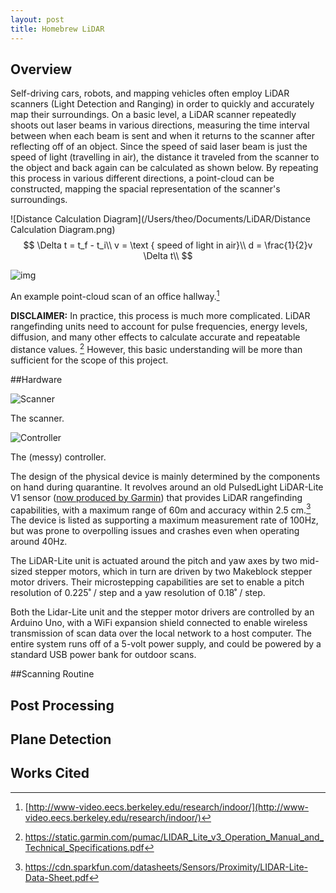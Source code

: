 ```yaml
---
layout: post
title: Homebrew LiDAR
---
```


## Overview

Self-driving cars, robots, and mapping vehicles often employ LiDAR scanners (Light Detection and Ranging) in order to quickly and accurately map their surroundings. On a basic level, a LiDAR scanner repeatedly shoots out laser beams in various directions, measuring the time interval between when each beam is sent and when it returns to the scanner after reflecting off of an object. Since the speed of said laser beam is just the speed of light (travelling in air), the distance it traveled from the scanner to the object and back again can be calculated as shown below. By repeating this process in various different directions, a point-cloud can be constructed, mapping the spacial representation of the scanner's surroundings.



![Distance Calculation Diagram](/Users/theo/Documents/LiDAR/Distance Calculation Diagram.png)
$$
\Delta t = t_f - t_i\\
v = \text { speed of light in air}\\
d = \frac{1}{2}v \Delta t\\
$$


![img](http://www-video.eecs.berkeley.edu/research/indoor/Cory5thCartWall.jpg)

An example point-cloud scan of an office hallway.[^fn1]

**DISCLAIMER:** In practice, this process is much more complicated. LiDAR rangefinding units need to account for pulse frequencies, energy levels, diffusion, and many other effects to calculate accurate and repeatable distance values. [^fn2] However, this basic understanding will be more than sufficient for the scope of this project.



##Hardware

![Scanner](/Users/theo/Documents/LiDAR/Scanner.jpg)

The scanner.

![Controller](/Users/theo/Documents/LiDAR/Controller.jpg)

The (messy) controller.

The design of the physical device is mainly determined by the components on hand during quarantine. It revolves around an old PulsedLight LiDAR-Lite V1 sensor ([now produced by Garmin](https://buy.garmin.com/en-US/US/p/557294)) that provides LiDAR rangefinding capabilities, with a maximum range of 60m and accuracy within 2.5 cm.[^fn3] The device is listed as supporting a maximum measurement rate of 100Hz, but was prone to overpolling issues and crashes even when operating around 40Hz.



The LiDAR-Lite unit is actuated around the pitch and yaw axes by two mid-sized stepper motors, which in turn are driven by two Makeblock stepper motor drivers. Their microstepping capabilities are set to enable a pitch resolution of 0.225˚ / step and a yaw resolution of 0.18˚ / step.



Both the Lidar-Lite unit and the stepper motor drivers are controlled by an Arduino Uno, with a WiFi expansion shield connected to enable wireless transmission of scan data over the local network to a host computer. The entire system runs off of a 5-volt power supply, and could be powered by a standard USB power bank for outdoor scans.



##Scanning Routine



## Post Processing



## Plane Detection



## Works Cited

[^fn1]: [http://www-video.eecs.berkeley.edu/research/indoor/](http://www-video.eecs.berkeley.edu/research/indoor/)
[^fn2]: https://static.garmin.com/pumac/LIDAR_Lite_v3_Operation_Manual_and_Technical_Specifications.pdf
[^fn3]: https://cdn.sparkfun.com/datasheets/Sensors/Proximity/LIDAR-Lite-Data-Sheet.pdf
